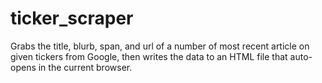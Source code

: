 # ticker_scraper
Grabs the title, blurb, span, and url of a number of most recent article on given tickers from Google, then writes the data to an HTML file that auto-opens in the current browser.
